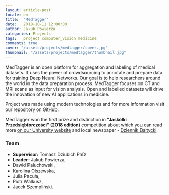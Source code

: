 ```yaml
---
layout: article-post
locale: en
title:  "MedTagger"
date:   2018-10-11 12:00:00
author: Jakub Powierza
categories: Projects
tags:	project computer_vision medicine
comments: true
cover: "/assets/projects/medtagger/cover.jpg"
thumbnail: "/assets/projects/medtagger/thumbnail.jpg"
---
```


MedTagger is an open platform for aggregation and labeling of medical datasets. It uses the power of crowdsourcing 
 to annotate and prepare data for training Deep Neural Networks. Our goal is to help researchers around the world
 in the data preparation process. MedTagger focuses on CT and MRI scans as input for vision analysis. Open and labelled
 datasets will drive the innovation of new AI applications in medicine.

Project was made using modern technologies and for more information visit our repository on
 [GitHub](https://github.com/jpowie01/MedTagger).

MedTagger won the first prize and distinction in **"Jaskółki Przedsiębiorczości" (2018 edition)** competition
 about which you can read more
 [on our University website](https://pg.edu.pl/aktualnosci/-/asset_publisher/hWGncmoQv7K0/content/znamy-zwyciezcow-konkursu-jaskolki-przedsiebiorczosci-2018?p_p_auth=P9f0lKZA)
 and local newspaper - [Dziennik Bałtycki](https://dziennikbaltycki.pl/jaskolki-przedsiebiorczosci-2018-studenci-politechniki-gdanskiej-wymyslili-srodek-zwalczajacy-cellulit/ar/13296702).

### Team

 - **Supervisor:** Tomasz Dziubich PhD
 - **Leader:** Jakub Powierza,
 - Dawid Paluchowski,
 - Karolina Olszewska,
 - Julia Pacuła,
 - Piotr Walkusz,
 - Jacek Szempliński.




